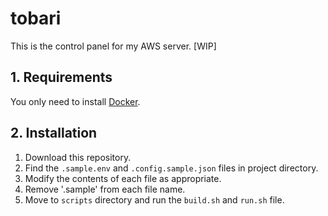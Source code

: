 # tobari

This is the control panel for my AWS server. [WIP]

## 1. Requirements

You only need to install [Docker](https://www.docker.com).

## 2. Installation

1. Download this repository.
2. Find the `.sample.env` and `.config.sample.json` files in project directory.
3. Modify the contents of each file as appropriate.
4. Remove '.sample' from each file name.
5. Move to `scripts` directory and run the `build.sh` and `run.sh` file.